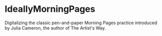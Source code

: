 # IdeallyMorningPages
Digitalizing the classic pen-and-paper Morning Pages practice introduced by Julia Cameron, the author of The Artist's Way.
